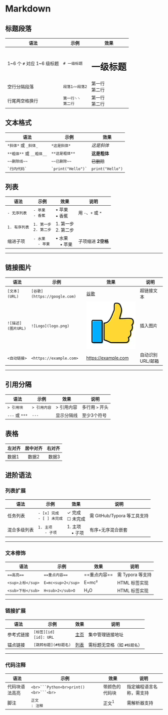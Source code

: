 # Markdown

## 标题段落
| 语法                | 示例                          | 效果                  | 
|---------------------|-------------------------------|-----------------------|
| 1~6 个 `#` 对应 1~6 级标题           | `# 一级标题`                  | <h1>一级标题</h1>     | 
| 空行分隔段落         | `段落1⏎⏎段落2`               | 第一行<br>第二行       |     
| 行尾两空格换行       | `第一行␠␠`<br>`第二行`        | 第一行<br>第二行       |   



## 文本格式
| 语法                | 示例                          | 效果                  | 
|---------------------|-------------------------------|-----------------------|
| `*斜体*` 或 `_斜体_` | `*这是斜体*`                  | _这是斜体_            | 
| `**粗体**` 或 `__粗体__` | `**这是粗体**`            | **这是粗体**          | 
| `~~删除线~~`         | `~~已删除~~`                  | ~~已删除~~            | 
| `` `行内代码` ``     | `` `print("Hello")` ``       | `print("Hello")`      |



## 列表

| 语法                | 示例                          | 效果                  | 说明                  |
|---------------------|-------------------------------|-----------------------|----------------------|
| `- 无序列表`         | `- 苹果`<br>`- 香蕉`          | • 苹果<br>• 香蕉      | 用 `-`、`+` 或 `*`    |
| `1. 有序列表`        | `1. 第一步`<br>`2. 第二步`    | 1. 第一步<br>2. 第二步|  |
| 缩进子项            | `- 水果`<br>`  - 苹果`        | • 水果<br> • 苹果     | 子项缩进 **2空格**     |

---

## 链接图片
| 语法                | 示例                          | 效果                  | 说明                  |
|---------------------|-------------------------------|-----------------------|----------------------|
| `[文本](URL)`       | `[谷歌](https://google.com)`  | [谷歌](https://google.com) | 超链接文本            |
| `![描述](图片URL)`  | `![Logo](logo.png)`           | ![alt text](image.png)    | 插入图片              |
| `<自动链接>`        | `<https://example.com>`       | <https://example.com> | 自动识别 URL/邮箱      |

---

## 引用分隔
| 语法                | 示例                          | 效果                  | 说明                  |
|---------------------|-------------------------------|-----------------------|----------------------|
| `> 引用块`          | `> 引用内容`                   | > 引用内容            | 多行用 `>` 开头        |
| `---` 或 `***`       | `---`                         | 显示分隔线             | 至少3个符号           |


## 表格

| 左对齐 | 居中对齐 | 右对齐 |
|:-------|:--------:|-------:|
| 数据1  |   数据2  |   数据3|


## 进阶语法

### 列表扩展
| 语法                | 示例                          | 效果                  | 说明                  |
|---------------------|-------------------------------|-----------------------|----------------------|
| 任务列表            | `- [x] 完成`<br>`- [ ] 未完成` | ✓ 完成<br>☐ 未完成    | 需 GitHub/Typora 等工具支持 |
| 混合多级列表         | `1. 主项`<br>`   - 子项`       | 1. 主项<br> • 子项    | 有序+无序混合嵌套      |

---

### 文本修饰
| 语法                | 示例                          | 效果                  | 说明                  |
|---------------------|-------------------------------|-----------------------|----------------------|
| `==高亮==`          | `==重点内容==`                | ==重点内容==          | 需 Typora 等支持       |
| `<sup>上标</sup>`   | `E=mc<sup>2</sup>`            | E=mc²                 | HTML 标签实现         |
| `<sub>下标</sub>`   | `H<sub>2</sub>O`              | H₂O                   | HTML 标签实现         |

---

### 链接扩展
| 语法                | 示例                          | 效果                  | 说明                  |
|---------------------|-------------------------------|-----------------------|----------------------|
| 参考式链接          | `[标签][id]`<br>`[id]: URL`   | [主页](/index.md)            | 集中管理链接地址       |
| 锚点链接            | `[跳转标题](#标题名)`          | [列表](#列表)       | 需标题无空格（如 `#标题名`） |

---

### 代码注释
| 语法                | 示例                          | 效果                  | 说明                  |
|---------------------|-------------------------------|-----------------------|----------------------|
| 代码块语法高亮      | ````<br>```Python<br>print()<br>```<br>```` | 带颜色的代码块         | 指定编程语言名称，需支持       |
| 脚注                | `正文`<br>`: 注释`    | 正文<sup>1</sup>      | 需解析器支持           |


<!-- 
### 表格增强
| 语法                | 示例                          | 效果                  | 说明                  |
|---------------------|-------------------------------|-----------------------|----------------------|
| 表格对齐符          | `&#124;:---&#124; ---:&#124;` | 左/中/右对齐           | `:` 控制对齐方向       |
| 合并单元格           | 见下方示例                    | 跨列单元格             | 需 Typora 等支持       |

**合并单元格效果**：
| A   | B   |
|-----|-----|
| C   | D   |
| E  合并两列         | -->

